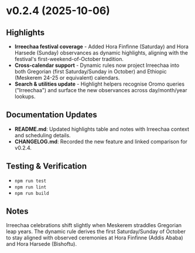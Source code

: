# v0.2.4 (2025-10-06)

## Highlights
- **Irreechaa festival coverage** - Added Hora Finfinne (Saturday) and Hora Harsede (Sunday) observances as dynamic highlights, aligning with the festival's first-weekend-of-October tradition.
- **Cross-calendar support** - Dynamic rules now project Irreechaa into both Gregorian (first Saturday/Sunday in October) and Ethiopic (Meskerem 24-25 or equivalent) calendars.
- **Search & utilities update** - Highlight helpers recognise Oromo queries ("Irreechaa") and surface the new observances across day/month/year lookups.

## Documentation Updates
- **README.md**: Updated highlights table and notes with Irreechaa context and scheduling details.
- **CHANGELOG.md**: Recorded the new feature and linked comparison for v0.2.4.

## Testing & Verification
- `npm run test`
- `npm run lint`
- `npm run build`

## Notes
Irreechaa celebrations shift slightly when Meskerem straddles Gregorian leap years. The dynamic rule derives the first Saturday/Sunday of October to stay aligned with observed ceremonies at Hora Finfinne (Addis Ababa) and Hora Harsede (Bishoftu).

